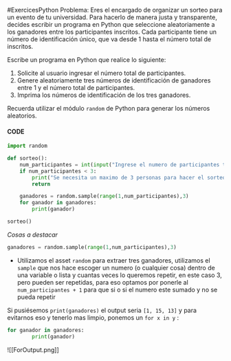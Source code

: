 #ExercicesPython
Problema: Eres el encargado de organizar un sorteo para un evento de tu universidad. Para hacerlo de manera justa y transparente, decides escribir un programa en Python que seleccione aleatoriamente a los ganadores entre los participantes inscritos. Cada participante tiene un número de identificación único, que va desde 1 hasta el número total de inscritos.

Escribe un programa en Python que realice lo siguiente:

1. Solicite al usuario ingresar el número total de participantes.
2. Genere aleatoriamente tres números de identificación de ganadores entre 1 y el número total de participantes.
3. Imprima los números de identificación de los tres ganadores.

Recuerda utilizar el módulo `random` de Python para generar los números aleatorios.
#### CODE

```python
import random

def sorteo():
    num_participantes = int(input("Ingrese el numero de participantes total: "))
    if num_participantes < 3:
        print("Se necesita un maximo de 3 personas para hacer el sorteo.")
        return

    ganadores = random.sample(range(1,num_participantes),3)
    for ganador in ganadores:
        print(ganador)

sorteo()
```

*Cosas a destacar*
```python
ganadores = random.sample(range(1,num_participantes),3)
```
- Utilizamos el asset `random` para extraer tres ganadores, utilizamos el `sample` que nos hace escoger un numero (o cualquier cosa) dentro de una variable o lista y cuantas veces lo queremos repetir, en este caso 3, pero pueden ser repetidas, para eso optamos por ponerle al `num_participantes + 1` para que si o si el numero este sumado y no se pueda repetir 

Si pusiésemos `print(ganadores)` el output seria `[1, 15, 13]` y para evitarnos eso y tenerlo mas limpio, ponemos un `for x in y` :
```python    
for ganador in ganadores:
        print(ganador)
```
![[ForOutput.png]]
